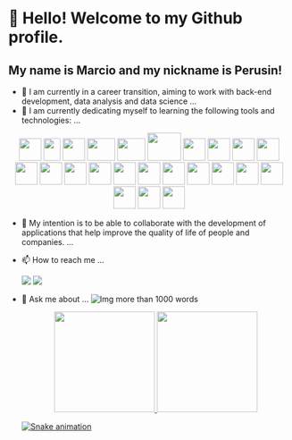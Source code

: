 # 👋 Hello! Welcome to my Github profile.
## My name is Marcio and my nickname is Perusin!

<!-- **P3RUSIN/MARCIO PEROZIN** is a ✨ _special_ ✨ repository GitHub profile.-->

- 🔭 I am currently in a career transition, aiming to work with back-end development, data analysis and data science ...
- 🌱 I am currently dedicating myself to learning the following tools and technologies: ...     
<div align="center"> 
    <img src="https://cdn.jsdelivr.net/gh/devicons/devicon@latest/icons/html5/html5-original-wordmark.svg" height="40" width="40" />    
    <img src="https://cdn.jsdelivr.net/gh/devicons/devicon@latest/icons/javascript/javascript-plain.svg" height="40" width="30" />  
    <img src="https://cdn.jsdelivr.net/gh/devicons/devicon@latest/icons/css3/css3-original-wordmark.svg" height="40" width="40" />  
    <img src="https://cdn.jsdelivr.net/gh/devicons/devicon@latest/icons/anaconda/anaconda-original-wordmark.svg" height="40" width="50" />    
    <img src="https://cdn.jsdelivr.net/gh/devicons/devicon@latest/icons/azure/azure-plain-wordmark.svg" height="40" width="50" />  
    <img src="https://cdn.jsdelivr.net/gh/devicons/devicon@latest/icons/hadoop/hadoop-original-wordmark.svg" height="50" width="60" />
    <img src="https://cdn.jsdelivr.net/gh/devicons/devicon@latest/icons/jquery/jquery-original-wordmark.svg" height="40" width="40" />  
    <img src="https://cdn.jsdelivr.net/gh/devicons/devicon@latest/icons/matplotlib/matplotlib-original-wordmark.svg" height="40" width="40" />  
    <img src="https://cdn.jsdelivr.net/gh/devicons/devicon@latest/icons/mongodb/mongodb-original-wordmark.svg" height="40" width="40" />  
    <img src="https://cdn.jsdelivr.net/gh/devicons/devicon@latest/icons/numpy/numpy-original-wordmark.svg" height="40" width="40" />  
    <img src="https://cdn.jsdelivr.net/gh/devicons/devicon@latest/icons/pandas/pandas-original-wordmark.svg" height="40" width="40" />  
    <img src="https://cdn.jsdelivr.net/gh/devicons/devicon@latest/icons/python/python-original-wordmark.svg" height="40" width="40" />  
    <img src="https://cdn.jsdelivr.net/gh/devicons/devicon@latest/icons/pytorch/pytorch-original-wordmark.svg" height="40" width="40" />  
    <img src="https://cdn.jsdelivr.net/gh/devicons/devicon@latest/icons/pycharm/pycharm-original.svg" height="40" width="40" />  
    <img src="https://cdn.jsdelivr.net/gh/devicons/devicon@latest/icons/pytorch/pytorch-original-wordmark.svg" height="40" width="40" />  
    <img src="https://cdn.jsdelivr.net/gh/devicons/devicon@latest/icons/r/r-plain.svg" height="40" width="40" />  
    <img src="https://cdn.jsdelivr.net/gh/devicons/devicon@latest/icons/scikitlearn/scikitlearn-original.svg" height="40" width="40" />  
    <img src="https://cdn.jsdelivr.net/gh/devicons/devicon@latest/icons/spack/spack-original.svg" height="40" width="40" />  
    <img src="https://cdn.jsdelivr.net/gh/devicons/devicon@latest/icons/sqlite/sqlite-original-wordmark.svg" height="40" width="40" />
    <img src="https://cdn.jsdelivr.net/gh/devicons/devicon@latest/icons/sqldeveloper/sqldeveloper-original.svg" height="40" width="40" />
    <img src="https://cdn.jsdelivr.net/gh/devicons/devicon@latest/icons/stackoverflow/stackoverflow-original-wordmark.svg" height="40" width="40" />
    <img src="https://cdn.jsdelivr.net/gh/devicons/devicon@latest/icons/tensorflow/tensorflow-original.svg" height="40" width="40" />
    <img src="https://cdn.jsdelivr.net/gh/devicons/devicon@latest/icons/java/java-original-wordmark.svg" height="40" width="40" />  
    <img src="https://cdn.jsdelivr.net/gh/devicons/devicon@latest/icons/mysql/mysql-original-wordmark.svg" height="40" width="40" />    
    </div>
           
- 👯 My intention is to be able to collaborate with the development of applications that help improve the quality of life of people and companies. ...
- 📫 How to reach me ...
  <div>
      <a href = "mailto:marcioperozin@gmail.com/"><img loading="lazy" src="https://img.shields.io/badge/Gmail-D14836?style=for-the-badge&logo=gmail&logoColor=white" target="_blank"></a>        <a href="https://www.linkedin.com/in/marcio-perozin-58162334/" target="_blank"><img loading="lazy" src="https://img.shields.io/badge/-LinkedIn-%230077B5?style=for-the-badge&logo=linkedin&logoColor=white" target="_blank"></a>
  </div>
  
- 💬 Ask me about ... ![Img more than 1000 words](https://github.com/Perozin/P3RUSINMARCIO/assets/47696277/1ebae380-6e3c-4244-a6f7-81c21bc1e5c2) 

    <div align="center">
    <a href="https://github.com/Perozin">
    <img loading="lazy" height="180em" src="https://github-readme-stats.vercel.app/api/top-langs/?username=Perozin&layout=compact&langs_count=7&theme=dracula"/>
    <img loading="lazy" height="180em" src="https://github-readme-stats.vercel.app/api?username=Perozin&show_icons=true&theme=dracula&include_all_commits=true&count_private=true"/>
    </div>

    ![Snake animation](https://github.com/Perozin/Perozin/blob/output/github-contribution-grid-snake.svg)





  

          


  
 
